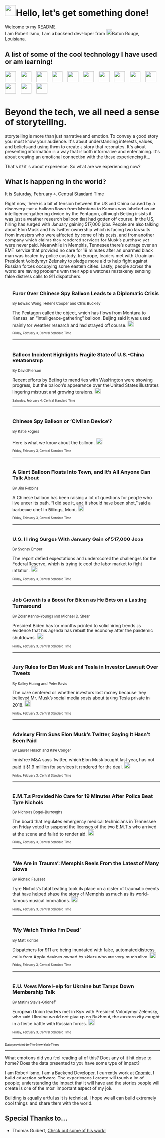 <h1><img src="https://emojis.slackmojis.com/emojis/images/1643514375/3493/hot-coffee.gif?1643514375" width="35"/>Hello, let's get something done!</h1>

<p>Welcome to my README.<br/>
I am Robert Ismo, I am a backend developer from <img src="https://emojis.slackmojis.com/emojis/images/1638395689/50435/moulin_rouge.png?1638395689" width="20"/>Baton Rouge, Louisiana.</p>
<h2>A list of some of the cool technology I have used or am learning!</h2>
<p>
<img src="https://emojis.slackmojis.com/emojis/images/1643516091/21142/meow_bongotap.gif?1643516091" width="35" alt="">
<img src="https://img.shields.io/badge/Favorite%20Frontend%20Framework-SvelteKit-f83903" alt="">
<img src="https://img.shields.io/badge/Second%20Favorite-Vue-40b581" alt="">
<img src="https://img.shields.io/badge/Most%20Used%20Runtime-Nodejs-78b061" alt="">
<img src="https://emojis.slackmojis.com/emojis/images/1643517416/34482/fire.gif?1643517416" width="35" alt="">
<img src="https://img.shields.io/badge/Javascript%20But%20Better-Typescript-0078ca" alt="">
<img src="https://img.shields.io/badge/Favorite%20Language-Elixir-3e244d" alt="">
<img src="https://img.shields.io/badge/Containerize%20Everything-Docker-6ac9ef" alt="">
<img src="https://emojis.slackmojis.com/emojis/images/1643514596/5999/meow_party.gif?1643514596" width="35" alt="">
<img src="https://img.shields.io/badge/API%20Love%20Language-Graphql-de32a5" alt="">
<img src="https://img.shields.io/badge/Our%20Favorite%20Version%20Controller-Git-e94f33" alt="">
<img src="https://img.shields.io/badge/Favorite%20Database-Redis-d42d1d" alt="">
<img src="https://emojis.slackmojis.com/emojis/images/1643514559/5584/deployparrot.gif?1643514559" width="35" alt="">
<img src="https://img.shields.io/badge/Container%20Interstate-RabbitMQ-f66200" alt="">
<img src="https://img.shields.io/badge/Gotta%20Learn-Kubernetes-316adf" alt="">
<img src="https://img.shields.io/badge/Really%20Mature%20Now-WASM-654fef" alt="">
<img src="https://emojis.slackmojis.com/emojis/images/1666642497/61942/dance_vibe.gif?1666642497" width="35" alt="">
<img src="https://img.shields.io/badge/For%20My%20M1-ARM64-657d96" alt="">
<img src="https://img.shields.io/badge/Loving%20This%20So%20Much-TailwindCSS-17bcb5" alt="">
<img src="https://img.shields.io/badge/Cool%20Build%20Tool-Vite-f9cb24" alt="">
<img src="https://emojis.slackmojis.com/emojis/images/1669231376/62819/working-on-it.gif?1669231376" width="35" alt="">
<img src="https://img.shields.io/badge/Fun%20and%20Easy%20Database-MongoDB-5f8c49" alt="">
<img src="https://img.shields.io/badge/JS%20Life%20Support-NPM-c73737" alt="">
<img src="https://img.shields.io/badge/I%20Liked%20It-DynamoDB-0073b9" alt="">
<img src="https://emojis.slackmojis.com/emojis/images/1643514045/46/question.gif?1643514045" width="35" alt="">
<img src="https://img.shields.io/badge/cool-React-60d6f9" alt="">
<img src="https://img.shields.io/badge/Future%20Big%20Project-Lambda-f37e00" alt="">
<img src="https://img.shields.io/badge/NPM%20But%20Better-PNPM-f1aa07" alt="">
<img src="https://emojis.slackmojis.com/emojis/images/1643514943/9662/fbwow.gif?1643514943" width="35" alt="">
<img src="https://img.shields.io/badge/First%20Language-C-662079" alt="">
<img src="https://img.shields.io/badge/Where%20I%20Deploy%20Frontend-Vercel-000000" alt="">
<img src="https://img.shields.io/badge/Who%20Does%20not%20Want%20an%20App-Swift-f9492a" alt="">
<img src="https://emojis.slackmojis.com/emojis/images/1643514058/151/javascript.png?1643514058" width="35" alt="">
<img src="https://img.shields.io/badge/cool-Python-fbd542" alt="">
<img src="https://img.shields.io/badge/Favorite%20Something-Stripe-656cdc" alt="">
<img src="https://img.shields.io/badge/Of%20Course-HTML5-ed6327" alt="">
<img src="https://emojis.slackmojis.com/emojis/images/1660415405/60731/bomb.gif?1660415405" width="35" alt="">
<img src="https://img.shields.io/badge/hate-CSS-2964ec" alt="">
<img src="https://img.shields.io/badge/Learning-CircleCI-141215" alt="">
<img src="https://img.shields.io/badge/Learning-Rust-fbbb3b" alt="">
<img src="https://emojis.slackmojis.com/emojis/images/1660415397/60712/writing-hand.gif?1660415397" width="35" alt="">
<img src="https://img.shields.io/badge/Dev%20Browser%20of%20Choice-Firefox-cc4e26" alt="">
<img src="https://img.shields.io/badge/Recoverying%20From%20Windows-UNIX-1781e3" alt="">
<img src="https://img.shields.io/badge/LOVE-LogSeq-90c1c2" alt="">
<img src="https://emojis.slackmojis.com/emojis/images/1643514066/223/kirby.gif?1643514066" width="35" alt="">
<img src="https://img.shields.io/badge/Daily%20Driver-MacOS-e6e6e8" alt="">
<img src="https://img.shields.io/badge/Git%20Server-Github-000000" alt="">
<img src="https://img.shields.io/badge/enjoyable-EC2-f17428" alt="">
<img src="https://emojis.slackmojis.com/emojis/images/1643514239/2069/excited.gif?1643514239" width="35" alt="">
</p>
<h1>Beyond the tech, we all need a sense of storytelling.</h1>
<p>storytelling is more than just narrative and emotion. To convey a good story you must know your audience. It's about understanding interests, values, and beliefs and using them to create a story that resonates. It's about presenting information in a way that is both informative and entertaining. It's about creating an emotional connection with the those experiencing it...</p>
<p>That's it! it is about experience. So what are we experiencing now?</p>
<h2>What is happening in the world?</h2>
<p>It is Saturday, February 4, Central Standard Time</p>
<p>
Right now, there is a bit of tension between the US and China caused by a discovery that a balloon flown from Montana to Kansas was labelled as an intelligence-gathering device by the Pentagon, although Beijing insists it was just a weather research balloon that had gotten off course. In the US, hiring has surged with January gaining 517,000 jobs. People are also talking about Elon Musk and his Twitter ownership which is facing two lawsuits from investors who were affected by some of his posts, and from another company which claims they rendered services for Musk’s purchase yet were never paid. Meanwhile in Memphis, Tennesee there’s outrage over an EMT service that provided no care for 19 minutes after an unarmed black man was beaten by police custody. In Europe, leaders met with Ukrainian President Volodymyr Zelensky to pledge more aid to help fight against Russian forces occupying some eastern cities. Lastly, people across the world are having problems with their Apple watches mistakenly sending false distress calls to 911 dispatchers. </p>
<ol>
<img src="https://img.shields.io/badge/-world-blue" alt="">
<h3>Furor Over Chinese Spy Balloon Leads to a Diplomatic Crisis</h3>
<sub>By Edward Wong, Helene Cooper and Chris Buckley</sub>
<p>The Pentagon called the object, which has flown from Montana to Kansas, an “intelligence-gathering” balloon. Beijing said it was used mainly for weather research and had strayed off course.  <a href="https://nyti.ms/3HU9yc0"><img src="https://developer.nytimes.com/files/poweredby_nytimes_30b.png?v=1583354208352" height="20"></a></p>
<sub><sub>Friday, February 3, Central Standard Time</sub></sub>
<hr/>
<img src="https://img.shields.io/badge/-world-blue" alt="">
<h3>Balloon Incident Highlights Fragile State of U.S.-China Relationship</h3>
<sub>By David Pierson</sub>
<p>Recent efforts by Beijing to mend ties with Washington were showing progress, but the balloon’s appearance over the United States illustrates lingering mistrust and growing tensions.  <a href="https://nyti.ms/40sobKU"><img src="https://developer.nytimes.com/files/poweredby_nytimes_30b.png?v=1583354208352" height="20"></a></p>
<sub><sub>Saturday, February 4, Central Standard Time</sub></sub>
<hr/>
<img src="https://img.shields.io/badge/-us-blue" alt="">
<h3>Chinese Spy Balloon or ‘Civilian Device’?</h3>
<sub>By Katie Rogers</sub>
<p>Here is what we know about the balloon.  <a href="https://nyti.ms/3DE0Tbc"><img src="https://developer.nytimes.com/files/poweredby_nytimes_30b.png?v=1583354208352" height="20"></a></p>
<sub><sub>Friday, February 3, Central Standard Time</sub></sub>
<hr/>
<img src="https://img.shields.io/badge/-us-blue" alt="">
<h3>A Giant Balloon Floats Into Town, and It’s All Anyone Can Talk About</h3>
<sub>By Jim Robbins</sub>
<p>A Chinese balloon has been raising a lot of questions for people who live under its path. “I did see it, and it should have been shot,” said a barbecue chef in Billings, Mont.  <a href="https://nyti.ms/3JIQC1d"><img src="https://developer.nytimes.com/files/poweredby_nytimes_30b.png?v=1583354208352" height="20"></a></p>
<sub><sub>Friday, February 3, Central Standard Time</sub></sub>
<hr/>
<img src="https://img.shields.io/badge/-business-blue" alt="">
<h3>U.S. Hiring Surges With January Gain of 517,000 Jobs</h3>
<sub>By Sydney Ember</sub>
<p>The report defied expectations and underscored the challenges for the Federal Reserve, which is trying to cool the labor market to fight inflation.  <a href="https://nyti.ms/3X5usJw"><img src="https://developer.nytimes.com/files/poweredby_nytimes_30b.png?v=1583354208352" height="20"></a></p>
<sub><sub>Friday, February 3, Central Standard Time</sub></sub>
<hr/>
<img src="https://img.shields.io/badge/-business-blue" alt="">
<h3>Job Growth Is a Boost for Biden as He Bets on a Lasting Turnaround</h3>
<sub>By Zolan Kanno-Youngs and Michael D. Shear</sub>
<p>President Biden has for months pointed to solid hiring trends as evidence that his agenda has rebuilt the economy after the pandemic shutdowns.  <a href="https://nyti.ms/3DAaWOs"><img src="https://developer.nytimes.com/files/poweredby_nytimes_30b.png?v=1583354208352" height="20"></a></p>
<sub><sub>Friday, February 3, Central Standard Time</sub></sub>
<hr/>
<img src="https://img.shields.io/badge/-business-blue" alt="">
<h3>Jury Rules for Elon Musk and Tesla in Investor Lawsuit Over Tweets</h3>
<sub>By Kalley Huang and Peter Eavis</sub>
<p>The case centered on whether investors lost money because they believed Mr. Musk’s social media posts about taking Tesla private in 2018.  <a href="https://nyti.ms/3JFYbpA"><img src="https://developer.nytimes.com/files/poweredby_nytimes_30b.png?v=1583354208352" height="20"></a></p>
<sub><sub>Friday, February 3, Central Standard Time</sub></sub>
<hr/>
<img src="https://img.shields.io/badge/-technology-blue" alt="">
<h3>Advisory Firm Sues Elon Musk’s Twitter, Saying It Hasn’t Been Paid</h3>
<sub>By Lauren Hirsch and Kate Conger</sub>
<p>Innisfree M&amp;A says Twitter, which Elon Musk bought last year, has not paid it $1.9 million for services it rendered for the deal.  <a href="https://nyti.ms/3DF4Nk7"><img src="https://developer.nytimes.com/files/poweredby_nytimes_30b.png?v=1583354208352" height="20"></a></p>
<sub><sub>Friday, February 3, Central Standard Time</sub></sub>
<hr/>
<img src="https://img.shields.io/badge/-us-blue" alt="">
<h3>E.M.T.s Provided No Care for 19 Minutes After Police Beat Tyre Nichols</h3>
<sub>By Nicholas Bogel-Burroughs</sub>
<p>The board that regulates emergency medical technicians in Tennessee on Friday voted to suspend the licenses of the two E.M.T.s who arrived at the scene and failed to render aid.  <a href="https://nyti.ms/3RyIdiE"><img src="https://developer.nytimes.com/files/poweredby_nytimes_30b.png?v=1583354208352" height="20"></a></p>
<sub><sub>Friday, February 3, Central Standard Time</sub></sub>
<hr/>
<img src="https://img.shields.io/badge/-us-blue" alt="">
<h3>‘We Are in Trauma’: Memphis Reels From the Latest of Many Blows</h3>
<sub>By Richard Fausset</sub>
<p>Tyre Nichols’s fatal beating took its place on a roster of traumatic events that have helped shape the story of Memphis as much as its world-famous musical innovations.  <a href="https://nyti.ms/3l5BtNd"><img src="https://developer.nytimes.com/files/poweredby_nytimes_30b.png?v=1583354208352" height="20"></a></p>
<sub><sub>Friday, February 3, Central Standard Time</sub></sub>
<hr/>
<img src="https://img.shields.io/badge/-health-blue" alt="">
<h3>‘My Watch Thinks I’m Dead’</h3>
<sub>By Matt Richtel</sub>
<p>Dispatchers for 911 are being inundated with false, automated distress calls from Apple devices owned by skiers who are very much alive.  <a href="https://nyti.ms/3jtCPky"><img src="https://developer.nytimes.com/files/poweredby_nytimes_30b.png?v=1583354208352" height="20"></a></p>
<sub><sub>Friday, February 3, Central Standard Time</sub></sub>
<hr/>
<img src="https://img.shields.io/badge/-world-blue" alt="">
<h3>E.U. Vows More Help for Ukraine but Tamps Down Membership Talk</h3>
<sub>By Matina Stevis-Gridneff</sub>
<p>European Union leaders met in Kyiv with President Volodymyr Zelensky, who said Ukraine would not give up on Bakhmut, the eastern city caught in a fierce battle with Russian forces.  <a href="https://nyti.ms/40tF9bH"><img src="https://developer.nytimes.com/files/poweredby_nytimes_30b.png?v=1583354208352" height="20"></a></p>
<sub><sub>Friday, February 3, Central Standard Time</sub></sub>
<hr/>
</ol>
<a href="https://developer.nytimes.com"><sub><sub>Data provided by The New York Times</sub></sub></a>
<hr/>
<p>What emotions did you feel reading all of this? Does any of it hit close to home? Does the data presented to you have some type of impact?</p>
<p>I am Robert Ismo, I am a Backend Developer, I currently work at <a href="https://gnomic.education/">Gnomic</a>, I build education software. The experiences I create will touch a lot of people; understanding the impact that it will have and the stories people will create is one of the most important aspect of my job.</p>
<p>Building is equally artful as it is technical. I hope we all can build extremely cool things, and share them with the world.</p>
<h2>Special Thanks to...</h2>
<ul>
<li>Thomas Guibert, <a href="https://github.com/thmsgbrt/thmsgbrt">Check out some of his work!</a></li>
</ul>